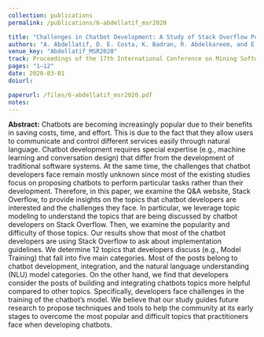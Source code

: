 ```yaml
---
collection: publications
permalink: /publications/6-abdellatif_msr2020

title: "Challenges in Chatbot Development: A Study of Stack Overflow Posts"
authors: "A. Abdellatif, D. E. Costa, K. Badran, R. Abdelkareem, and E. Shihab"
venue_key: "Abdellatif_MSR2020"
track: Proceedings of the 17th International Conference on Mining Software Repositories (MSR’20)
pages: "1–12"
date: 2020-03-01
doiurl: 

paperurl: /files/6-abdellatif_msr2020.pdf
notes:
---
```


**Abstract:** Chatbots are becoming increasingly popular due to their benefits in
              saving costs, time, and effort. This is due to the fact that they allow
              users to communicate and control different services easily through
              natural language. Chatbot development requires special expertise
              (e.g., machine learning and conversation design) that differ from the
              development of traditional software systems. At the same time, the
              challenges that chatbot developers face remain mostly unknown
              since most of the existing studies focus on proposing chatbots to
              perform particular tasks rather than their development.
              Therefore, in this paper, we examine the Q&A website, Stack
              Overflow, to provide insights on the topics that chatbot developers are interested and the challenges they face. In particular, we
              leverage topic modeling to understand the topics that are being
              discussed by chatbot developers on Stack Overflow. Then, we examine the popularity and difficulty of those topics. Our results show
              that most of the chatbot developers are using Stack Overflow to
              ask about implementation guidelines. We determine 12 topics that
              developers discuss (e.g., Model Training) that fall into five main
              categories. Most of the posts belong to chatbot development, integration, and the natural language understanding (NLU) model
              categories. On the other hand, we find that developers consider
              the posts of building and integrating chatbots topics more helpful
              compared to other topics. Specifically, developers face challenges
              in the training of the chatbot’s model. We believe that our study
              guides future research to propose techniques and tools to help the
              community at its early stages to overcome the most popular and
              difficult topics that practitioners face when developing chatbots.